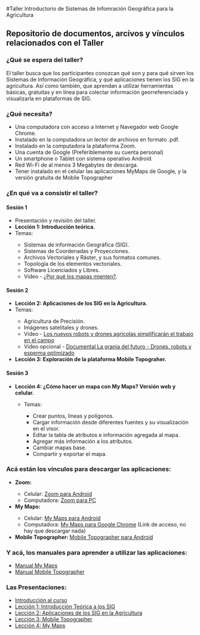 #Taller Introductorio de Sistemas de Infomración Geográfica para la Agricultura
 
<h2>Repositorio de documentos, arcivos y vínculos relacionados con el Taller</h2>

<h3>¿Qué se espera del taller?</h3>

<p>El taller busca que los participantes conozcan qué son y para qué sirven los Sistemas de Información Geográfica, y qué aplicaciones tienen los SIG en la agricultura. Así como también, que aprendan a utilizar herramientas básicas, gratuitas y en línea para colectar información georreferenciada y visualizarla en plataformas de SIG.</p> 

<h3>¿Qué necesita?</h3>
 <ul>
<li>Una computadora con acceso a Internet y Navegador web Google Chrome.</li>
<li>Instalado en la computadora un lector de archivos en formato .pdf.</li>
<li>Instalado en la computadora la plataforma Zoom.</li>
<li>Una cuenta de Google (Preferiblemente su cuenta personal)</li>
<li>Un smartphone o Tablet con sistema operativo Android.</li>
<li>Red Wi-Fi de al menos 3 Megabytes de descarga.</li>
<li>Tener instalado en el celular las aplicaciones MyMaps de Google, y la versión gratuita de Mobile Topographer</li>
</ul>

<h3>¿En qué va a consistir el taller?</h3>

 <h4>Sesión 1</h4>
 <ul>
  <li>Presentación y revisión del taller.</li>
  <li><b>Lección 1: Introducción teórica.</b></li>
  <li>Temas:</li>
  <ul>
    <li> Sistemas de información Geográfica (SIG).</li>
    <li>Sistemas de Coordenadas y Proyecciones.</li>
    <li>Archivos Vectoriales y Ráster, y sus formatos comunes.</li>
    <li>Topología de los elementos vectoriales.</li>
    <li>Software Licenciados y Libres.</li>
    <li>Video  - <a href="https://www.youtube.com/watch?v=u1eqEvVzagk&t=274s">¿Por qué los mapas mienten?</a>.</li>
   </ul>
  </ul>  
 
 <h4>Sesión 2</h4>
<ul>
  <li><b>Lección 2: Aplicaciones de los SIG en la Agricultura.</b></li>
  <li>Temas:</li>
  <ul>
   <li>Agricultura de Precisión.
   <li>Imágenes satelitales y drones.
   <li>Video - <a href="https://www.youtube.com/watch?v=bEgnfDlBi_Y&t=55s">Los nuevos robots y drones agrícolas simplificarán el trabajo en el campo</a>
   <li>Video opcional - <a href="https://www.youtube.com/watch?v=YX28N-mZZo8&t=147s">Documental La granja del futuro - Drones, robots y esperma optimizado</a>
  </ul>
 <li><b>Lección 3: Exploración de la plataforma Mobile Topograher.</b></li>
</ul>

 
<h4>Sesión 3</h4>
<ul>
 <li><b>Lección 4: ¿Cómo hacer un mapa con My Maps? Versión web y celular.</b></li>
 <ul>
  <li>Temas:</li>
  <ul>
   <li>Crear puntos, líneas y polígonos.</li>
   <li>Cargar información desde diferentes fuentes y su visualización en el visor.</li>
   <li>Editar la tabla de atributos e información agregada al mapa.</li>
   <li>Agregar más información a los atributos.</li>
   <li>Cambiar mapas base.</li>
   <li>Compartir y exportar el mapa.</li>
 </ul>
</ul>
</ul>

<h3>Acá están los vínculos para descargar las aplicaciones:</h3>
 <ul>
 <li><b>Zoom:</b></li>
 <ul>
  <li>Celular: <a href="https://play.google.com/store/apps/details?id=us.zoom.videomeetings&hl=en">Zoom para Android</a></li>
  <li>Computadora: <a href="https://zoom.us/signup">Zoom para PC</a></li>
  </ul>
 <li><b>My Maps:</b></li>
 <ul>
  <li>Celular: <a href="https://play.google.com/store/apps/details?id=com.google.android.apps.m4b&hl=en">My Maps para Android</a></li>
  <li>Computadora: <a href="http://mymaps.google.com/" >My Maps para Google Chrome</a> (Link de acceso, no hay que descargar nada)</li>
  </ul>
 <li><b>Mobile Topographer: </b><a href="https://play.google.com/store/apps/details?id=gr.stasta.mobiletopographer&hl=en">Mobile Topographer para Android</a></li>
 </ul>
 
 <h3>Y acá, los manuales para aprender a utilizar las aplicaciones:</h3>
  <ul>
      <li><a href="Manual_MyMaps.pdf" type="application/pdf">Manual My Maps<a/>
      <li><a href="Manual Mobile Topographer.pdf" type="application/pdf">Manual Mobile Topographer<a/>
</ul>
 
 <h3>Las Presentaciones:</h3>
 <ul> 
 <li><a href="IntroalTaller.pdf" type="application/pdf">Introducción al curso<a/>
 <li><a href="IntroduccionSIG.pdf" type="application/pdf">Lección 1: Introducción Teórica a los SIG<a/>
 <li><a href="AppSIGAgricultura.pdf" type="application/pdf">Lección 2: Aplicaciones de los SIG en la Agricultura<a/>
 <li><a href=".pdf" type="application/pdf">Lección 3: Mobile Topographer<a/>
 <li><a href="MyMaps.pdf" type="application/pdf">Lección 4: My Maps<a/>
</ul>

 
  
 

 
